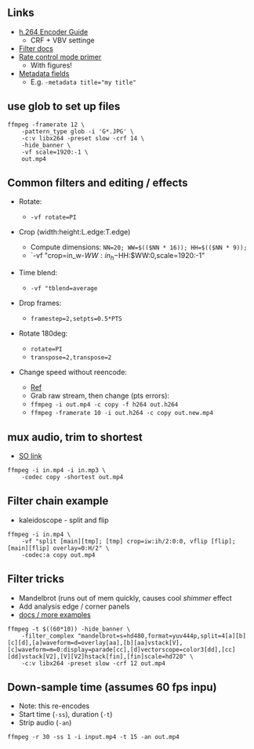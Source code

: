 ## Links

* [h.264 Encoder Guide](https://trac.ffmpeg.org/wiki/Encode/H.264)
    - CRF + VBV settinge
* [Filter docs](http://ffmpeg.org/ffmpeg-filters.html)
* [Rate control mode primer](http://slhck.info/video/2017/03/01/rate-control.html)
    - With figures!
* [Metadata fields](https://multimedia.cx/eggs/supplying-ffmpeg-with-metadata/)
    - E.g. `-metadata title="my title"`

## use glob to set up files 
```
ffmpeg -framerate 12 \
    -pattern_type glob -i 'G*.JPG' \
    -c:v libx264 -preset slow -crf 14 \
    -hide_banner \
    -vf scale=1920:-1 \
    out.mp4
```

## Common filters and editing / effects
* Rotate:
  - `-vf rotate=PI`
* Crop (width:height:L.edge:T.edge)
  - Compute dimensions: `NN=20; WW=$(($NN * 16)); HH=$(($NN * 9));` 
  - `-vf "crop=in_w-$WW:in_h-$HH:$WW:0,scale=1920:-1" 
* Time blend:
  - `-vf "tblend=average`
* Drop frames:
  - `framestep=2,setpts=0.5*PTS`
* Rotate 180deg:
  - `rotate=PI`
  - `transpose=2,transpose=2`

* Change speed without reencode:
  - [Ref](https://stackoverflow.com/questions/45462731/using-ffmpeg-to-change-framerate)
  - Grab raw stream, then change (pts errors): 
  - `ffmpeg -i out.mp4 -c copy -f h264 out.h264`
  - `ffmpeg -framerate 10 -i out.h264 -c copy out.new.mp4`


## mux audio, trim to shortest 

* [SO link](http://stackoverflow.com/questions/11779490/how-to-add-a-new-audio-not-mixing-into-a-video-using-ffmpeg)
```
ffmpeg -i in.mp4 -i in.mp3 \
    -codec copy -shortest out.mp4
```

## Filter chain example
*  kaleidoscope - split and flip
```
ffmpeg -i in.mp4 \
    -vf "split [main][tmp]; [tmp] crop=iw:ih/2:0:0, vflip [flip]; [main][flip] overlay=0:H/2" \
    -codec:a copy out.mp4 
```

## Filter tricks
* Mandelbrot (runs out of mem quickly, causes cool *shimmer* effect
* Add analysis edge / corner panels
* [docs / more examples](https://trac.ffmpeg.org/wiki/FancyFilteringExamples)
```
ffmpeg -t $((60*10)) -hide_banner \
    -filter_complex "mandelbrot=s=hd480,format=yuv444p,split=4[a][b][c][d],[a]waveform=d=overlay[aa],[b][aa]vstack[V],[c]waveform=m=0:display=parade[cc],[d]vectorscope=color3[dd],[cc][dd]vstack[V2],[V][V2]hstack[fin],[fin]scale=hd720" \
    -c:v libx264 -preset slow -crf 12 out.mp4
```

## Down-sample time (assumes 60 fps inpu)
* Note: this re-encodes
* Start time (```-ss```), duration (`-t`)
* Strip audio (`-an`)
```
ffmpeg -r 30 -ss 1 -i input.mp4 -t 15 -an out.mp4
```


